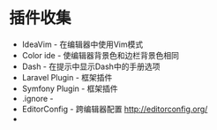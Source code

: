 # 插件收集

* IdeaVim - 在编辑器中使用Vim模式
* Color ide - 使编辑器背景色和边栏背景色相同
* Dash - 在提示中显示Dash中的手册选项
* Laravel Plugin - 框架插件
* Symfony Plugin - 框架插件
* .ignore - 
* EditorConfig - 跨编辑器配置 http://editorconfig.org/
* 


